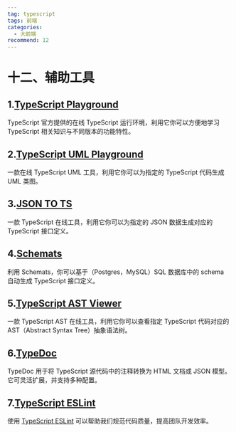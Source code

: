 ```yaml
---
tag: typescript
tags: 前端
categories:
  - 大前端
recommend: 12
---
```


# 十二、辅助工具

## 1.[TypeScript Playground](https://link.juejin.cn/?target=https%3A%2F%2Fwww.typescriptlang.org%2Fplay%2F)

TypeScript 官方提供的在线 TypeScript 运行环境，利用它你可以方便地学习 TypeScript 相关知识与不同版本的功能特性。

## 2.[TypeScript UML Playground](https://link.juejin.cn/?target=https%3A%2F%2Ftsuml-demo.firebaseapp.com%2F)

一款在线 TypeScript UML 工具，利用它你可以为指定的 TypeScript 代码生成 UML 类图。

## 3.[JSON TO TS](https://link.juejin.cn/?target=http%3A%2F%2Fwww.jsontots.com%2F)

一款 TypeScript 在线工具，利用它你可以为指定的 JSON 数据生成对应的 TypeScript 接口定义。

## 4.[Schemats](https://link.juejin.cn/?target=https%3A%2F%2Fgithub.com%2FSweetIQ%2Fschemats)

利用 Schemats，你可以基于（Postgres，MySQL）SQL 数据库中的 schema 自动生成 TypeScript 接口定义。

## 5.[TypeScript AST Viewer](https://link.juejin.cn/?target=https%3A%2F%2Fts-ast-viewer.com%2F)

一款 TypeScript AST 在线工具，利用它你可以查看指定 TypeScript 代码对应的 AST（Abstract Syntax Tree）抽象语法树。

## 6.[TypeDoc](https://link.juejin.cn/?target=https%3A%2F%2Ftypedoc.org%2F)

TypeDoc 用于将 TypeScript 源代码中的注释转换为 HTML 文档或 JSON 模型。它可灵活扩展，并支持多种配置。

## 7.[TypeScript ESLint](https://link.juejin.cn/?target=https%3A%2F%2Ftypescript-eslint.io%2F)

使用 [TypeScript ESLint](https://link.juejin.cn/?target=https%3A%2F%2Ftypescript-eslint.io%2F) 可以帮助我们规范代码质量，提高团队开发效率。
